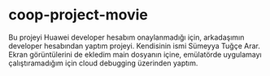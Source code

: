 # coop-project-movie
 
Bu projeyi Huawei developer hesabım onaylanmadığı için, arkadaşımın developer hesabından yaptım projeyi. Kendisinin ismi Sümeyya Tuğçe Arar. Ekran görüntülerini de ekledim main dosyanın içine, emülatörde uygulamayı çalıştıramadığım için cloud debugging üzerinden yaptım. 
